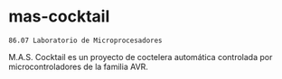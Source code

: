 # mas-cocktail


	86.07 Laboratorio de Microprocesadores

	




M.A.S. Cocktail es un proyecto de coctelera automática controlada por microcontroladores
de la familia AVR. 
